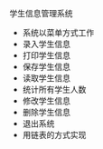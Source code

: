 学生信息管理系统
- 系统以菜单方式工作
- 录入学生信息
-  打印学生信息
- 保存学生信息
- 读取学生信息
- 统计所有学生人数
- 修改学生信息
- 删除学生信息
- 退出系统
- 用链表的方式实现
